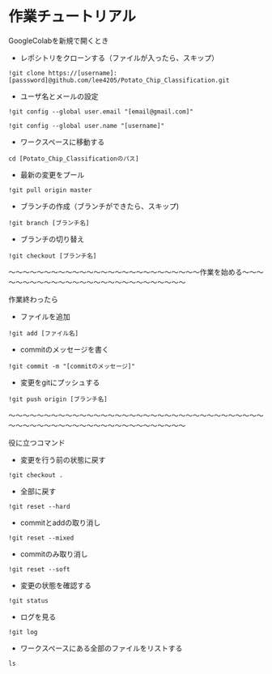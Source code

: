 # 作業チュートリアル

GoogleColabを新規で開くとき

* レポシトリをクローンする（ファイルが入ったら、スキップ）

```!git clone https://[username]:[passsword]@github.com/lee4205/Potato_Chip_Classification.git```

* ユーザ名とメールの設定

```!git config --global user.email "[email@gmail.com]"```

```!git config --global user.name "[username]"```

* ワークスペースに移動する

```cd [Potato_Chip_Classificationのパス]```

* 最新の変更をプール

```!git pull origin master```

* ブランチの作成（ブランチができたら、スキップ)

```!git branch [ブランチ名]```

* ブランチの切り替え

```!git checkout [ブランチ名]```

～～～～～～～～～～～～～～～～～～～～～～～～～～～作業を始める～～～～～～～～～～～～～～～～～～～～～～～～～～～～

作業終わったら

* ファイルを追加

```!git add [ファイル名]```

* commitのメッセージを書く

```!git commit -m "[commitのメッセージ]"```

* 変更をgitにプッシュする

```!git push origin [ブランチ名]```

～～～～～～～～～～～～～～～～～～～～～～～～～～～～～～～～～～～～～～～～～～～～～～～～～～～～～～～～～～～～～

役に立つコマンド

* 変更を行う前の状態に戻す

```!git checkout .```

* 全部に戻す

```!git reset --hard```

* commitとaddの取り消し

```!git reset --mixed```

* commitのみ取り消し

```!git reset --soft```

* 変更の状態を確認する

```!git status```

* ログを見る

```!git log```

* ワークスペースにある全部のファイルをリストする

```ls```
